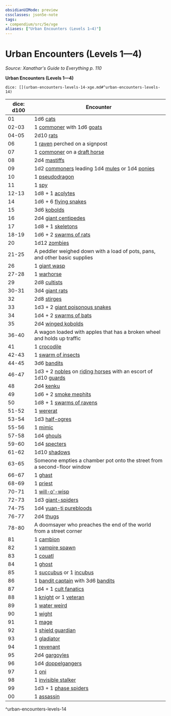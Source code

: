 ```yaml
---
obsidianUIMode: preview
cssclasses: json5e-note
tags:
- compendium/src/5e/xge
aliases: ["Urban Encounters (Levels 1—4)"]
---
```

# Urban Encounters (Levels 1—4)
*Source: Xanathar's Guide to Everything p. 110* 

**Urban Encounters (Levels 1—4)**

`dice: [](urban-encounters-levels-14-xge.md#^urban-encounters-levels-14)`

| dice: d100 | Encounter |
|------------|-----------|
| 01 | 1d6 [cats](5E2014官方资源/bestiary/beast/cat.md) |
| 02-03 | 1 [commoner](5E2014官方资源/bestiary/humanoid/commoner.md) with 1d6 [goats](5E2014官方资源/bestiary/beast/goat.md) |
| 04-05 | 2d10 [rats](5E2014官方资源/bestiary/beast/rat.md) |
| 06 | 1 [raven](5E2014官方资源/bestiary/beast/raven.md) perched on a signpost |
| 07 | 1 [commoner](5E2014官方资源/bestiary/humanoid/commoner.md) on a [draft horse](5E2014官方资源/bestiary/beast/draft-horse.md) |
| 08 | 2d4 [mastiffs](5E2014官方资源/bestiary/beast/mastiff.md) |
| 09 | 1d2 [commoners](5E2014官方资源/bestiary/humanoid/commoner.md) leading 1d4 [mules](5E2014官方资源/bestiary/beast/mule.md) or 1d4 [ponies](5E2014官方资源/bestiary/beast/pony.md) |
| 10 | 1 [pseudodragon](5E2014官方资源/bestiary/dragon/pseudodragon.md) |
| 11 | 1 [spy](5E2014官方资源/bestiary/humanoid/spy.md) |
| 12-13 | 1d8 + 1 [acolytes](5E2014官方资源/bestiary/humanoid/acolyte.md) |
| 14 | 1d6 + 6 [flying snakes](5E2014官方资源/bestiary/beast/flying-snake.md) |
| 15 | 3d6 [kobolds](5E2014官方资源/bestiary/humanoid/kobold.md) |
| 16 | 2d4 [giant centipedes](5E2014官方资源/bestiary/beast/giant-centipede.md) |
| 17 | 1d8 + 1 [skeletons](5E2014官方资源/bestiary/undead/skeleton.md) |
| 18-19 | 1d6 + 2 [swarms of rats](5E2014官方资源/bestiary/beast/swarm-of-rats.md) |
| 20 | 1d12 [zombies](5E2014官方资源/bestiary/undead/zombie.md) |
| 21-25 | A peddler weighed down with a load of pots, pans, and other basic supplies |
| 26 | 1 [giant wasp](5E2014官方资源/bestiary/beast/giant-wasp.md) |
| 27-28 | 1 [warhorse](5E2014官方资源/bestiary/beast/warhorse.md) |
| 29 | 2d8 [cultists](5E2014官方资源/bestiary/humanoid/cultist.md) |
| 30-31 | 3d4 [giant rats](5E2014官方资源/bestiary/beast/giant-rat.md) |
| 32 | 2d8 [stirges](5E2014官方资源/bestiary/beast/stirge.md) |
| 33 | 1d3 + 2 [giant poisonous snakes](5E2014官方资源/bestiary/beast/giant-poisonous-snake.md) |
| 34 | 1d4 + 2 [swarms of bats](5E2014官方资源/bestiary/beast/swarm-of-bats.md) |
| 35 | 2d4 [winged kobolds](5E2014官方资源/bestiary/humanoid/winged-kobold.md) |
| 36-40 | A wagon loaded with apples that has a broken wheel and holds up traffic |
| 41 | 1 [crocodile](5E2014官方资源/bestiary/beast/crocodile.md) |
| 42-43 | 1 [swarm of insects](5E2014官方资源/bestiary/beast/swarm-of-insects.md) |
| 44-45 | 3d6 [bandits](5E2014官方资源/bestiary/humanoid/bandit.md) |
| 46-47 | 1d3 + 2 [nobles](5E2014官方资源/bestiary/humanoid/noble.md) on [riding horses](5E2014官方资源/bestiary/beast/riding-horse.md) with an escort of 1d10 [guards](5E2014官方资源/bestiary/humanoid/guard.md) |
| 48 | 2d4 [kenku](5E2014官方资源/bestiary/humanoid/kenku.md) |
| 49 | 1d6 + 2 [smoke mephits](5E2014官方资源/bestiary/elemental/smoke-mephit.md) |
| 50 | 1d8 + 1 [swarms of ravens](5E2014官方资源/bestiary/beast/swarm-of-ravens.md) |
| 51-52 | 1 [wererat](5E2014官方资源/bestiary/humanoid/wererat.md) |
| 53-54 | 1d3 [half-ogres](5E2014官方资源/bestiary/giant/half-ogre-ogrillon.md) |
| 55-56 | 1 [mimic](5E2014官方资源/bestiary/monstrosity/mimic.md) |
| 57-58 | 1d4 [ghouls](5E2014官方资源/bestiary/undead/ghoul.md) |
| 59-60 | 1d4 [specters](5E2014官方资源/bestiary/undead/specter.md) |
| 61-62 | 1d10 [shadows](5E2014官方资源/bestiary/undead/shadow.md) |
| 63-65 | Someone empties a chamber pot onto the street from a second-floor window |
| 66-67 | 1 [ghast](5E2014官方资源/bestiary/undead/ghast.md) |
| 68-69 | 1 [priest](5E2014官方资源/bestiary/humanoid/priest.md) |
| 70-71 | 1 [will-o'-wisp](5E2014官方资源/bestiary/undead/will-o-wisp.md) |
| 72-73 | 1d3 [giant-spiders](5E2014官方资源/bestiary/beast/giant-spider.md) |
| 74-75 | 1d4 [yuan-ti purebloods](5E2014官方资源/bestiary/humanoid/yuan-ti-pureblood.md) |
| 76-77 | 2d4 [thugs](5E2014官方资源/bestiary/humanoid/thug.md) |
| 78-80 | A doomsayer who preaches the end of the world from a street corner |
| 81 | 1 [cambion](5E2014官方资源/bestiary/fiend/cambion.md) |
| 82 | 1 [vampire spawn](5E2014官方资源/bestiary/undead/vampire-spawn.md) |
| 83 | 1 [couatl](5E2014官方资源/bestiary/celestial/couatl.md) |
| 84 | 1 [ghost](5E2014官方资源/bestiary/undead/ghost.md) |
| 85 | 1 [succubus](5E2014官方资源/bestiary/fiend/succubus.md) or 1 [incubus](5E2014官方资源/bestiary/fiend/incubus.md) |
| 86 | 1 [bandit captain](5E2014官方资源/bestiary/humanoid/bandit-captain.md) with 3d6 [bandits](5E2014官方资源/bestiary/humanoid/bandit.md) |
| 87 | 1d4 + 1 [cult fanatics](5E2014官方资源/bestiary/humanoid/cult-fanatic.md) |
| 88 | 1 [knight](5E2014官方资源/bestiary/humanoid/knight.md) or 1 [veteran](5E2014官方资源/bestiary/humanoid/veteran.md) |
| 89 | 1 [water weird](5E2014官方资源/bestiary/elemental/water-weird.md) |
| 90 | 1 [wight](5E2014官方资源/bestiary/undead/wight.md) |
| 91 | 1 [mage](5E2014官方资源/bestiary/humanoid/mage.md) |
| 92 | 1 [shield guardian](5E2014官方资源/bestiary/construct/shield-guardian.md) |
| 93 | 1 [gladiator](5E2014官方资源/bestiary/humanoid/gladiator.md) |
| 94 | 1 [revenant](5E2014官方资源/bestiary/undead/revenant.md) |
| 95 | 2d4 [gargoyles](5E2014官方资源/bestiary/elemental/gargoyle.md) |
| 96 | 1d4 [doppelgangers](5E2014官方资源/bestiary/monstrosity/doppelganger.md) |
| 97 | 1 [oni](5E2014官方资源/bestiary/giant/oni.md) |
| 98 | 1 [invisible stalker](5E2014官方资源/bestiary/elemental/invisible-stalker.md) |
| 99 | 1d3 + 1 [phase spiders](5E2014官方资源/bestiary/monstrosity/phase-spider.md) |
| 00 | 1 [assassin](5E2014官方资源/bestiary/humanoid/assassin.md) |
^urban-encounters-levels-14